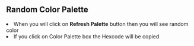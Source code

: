 <h2>Random Color Palette</h2>

<li>When you will click on <b>Refresh Palette</b> button then you will see random color</li>
<li>If you click on Color Palette box the Hexcode will be copied</li>
